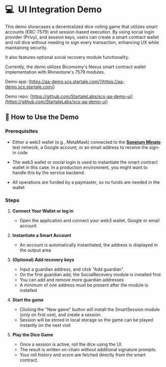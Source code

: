 # 💻  UI Integration Demo

This demo showcases a decentralized dice-rolling game that utilizes smart accounts (ERC-7579) and session-based execution.
By using social login provider (Privy), and session keys, users can create a smart contract wallet and roll dice without needing to sign every transaction, enhancing UX while maintaining security.

It also features optional social recovery module functionality.

Currently, the demo utilizes Bicomomy's Nexus smart contract wallet implementation with Rhinestone's 7579 modules.


Demo app: [https://aa-demo.scs.startale.com/](https://aa-demo.scs.startale.com/)

Demo repo: [https://github.com/StartaleLabs/scs-aa-demo-ui](https://github.com/StartaleLabs/scs-aa-demo-ui)


## 🚀 How to Use the Demo

### Prerequisites

- Either a web3 wallet (e.g., MetaMask) connected to the [**Soneium Minato**](https://soneium-minato.blockscout.com/) test network, a Google account, or an email address to receive the sign-in code

- The web3 wallet or social login is used to instantiate the smart contract wallet in this case. In a production environment, you might want to handle this by the service backend.
- All operations are funded by a paymaster, so no funds are needed in the wallet

### Steps

1. **Connect Your Wallet or log in**

   - Open the application and connect your web3 wallet, Google or email account

2. **Instantiate a Smart Account**

   - An account is automatically instantiated, the address is displayed in the output area

3. **(Optional) Add recovery keys**

   - Input a guardian address, and click "Add guardian".
   - On the first guardian add, the SocialRecovery module is installed first
   - You can add and remove more guardian addresses
   - A minimum of one address must be present after the module is installed

4. **Start the game**

   - Clicking the "New game" button will install the SmartSession module (only on first use), and create a session.
   - Session will be stored in local storage so the game can be played instantly on the next visit

6. **Play the Dice Game**

   - Once a session is active, roll the dice using the UI.
   - The result is written on-chain without additional signature prompts.
   - Your roll history and score are fetched directly from the smart contract.
